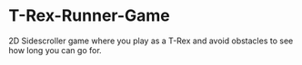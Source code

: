 # T-Rex-Runner-Game
2D Sidescroller game where you play as a T-Rex and avoid obstacles to see how long you can go for.
